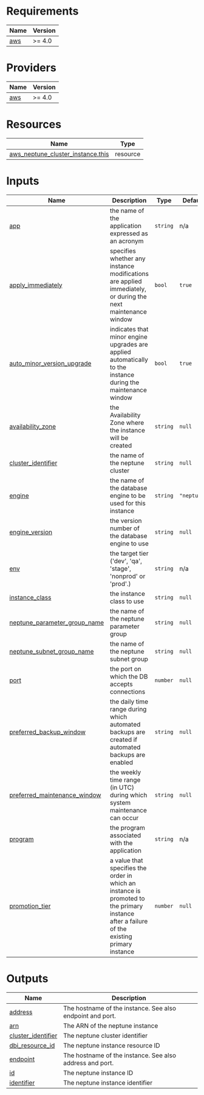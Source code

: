 <!-- BEGIN_TF_DOCS -->
# Requirements

| Name | Version |
|------|---------|
| <a name="requirement_aws"></a> [aws](#requirement\_aws) | >= 4.0 |

# Providers

| Name | Version |
|------|---------|
| <a name="provider_aws"></a> [aws](#provider\_aws) | >= 4.0 |

# Resources

| Name | Type |
|------|------|
| [aws_neptune_cluster_instance.this](https://registry.terraform.io/providers/hashicorp/aws/latest/docs/resources/neptune_cluster_instance) | resource |

# Inputs

| Name | Description | Type | Default | Required |
|------|-------------|------|---------|:--------:|
| <a name="input_app"></a> [app](#input\_app) | the name of the application expressed as an acronym | `string` | n/a | yes |
| <a name="input_apply_immediately"></a> [apply\_immediately](#input\_apply\_immediately) | specifies whether any instance modifications are applied immediately, or during the next maintenance window | `bool` | `true` | no |
| <a name="input_auto_minor_version_upgrade"></a> [auto\_minor\_version\_upgrade](#input\_auto\_minor\_version\_upgrade) | indicates that minor engine upgrades are applied automatically to the instance during the maintenance window | `bool` | `true` | no |
| <a name="input_availability_zone"></a> [availability\_zone](#input\_availability\_zone) | the Availability Zone where the instance will be created | `string` | `null` | no |
| <a name="input_cluster_identifier"></a> [cluster\_identifier](#input\_cluster\_identifier) | the name of the neptune cluster | `string` | `null` | no |
| <a name="input_engine"></a> [engine](#input\_engine) | the name of the database engine to be used for this instance | `string` | `"neptune"` | no |
| <a name="input_engine_version"></a> [engine\_version](#input\_engine\_version) | the version number of the database engine to use | `string` | `null` | no |
| <a name="input_env"></a> [env](#input\_env) | the target tier ('dev', 'qa', 'stage', 'nonprod' or 'prod'.) | `string` | n/a | yes |
| <a name="input_instance_class"></a> [instance\_class](#input\_instance\_class) | the instance class to use | `string` | `null` | no |
| <a name="input_neptune_parameter_group_name"></a> [neptune\_parameter\_group\_name](#input\_neptune\_parameter\_group\_name) | the name of the neptune parameter group | `string` | `null` | no |
| <a name="input_neptune_subnet_group_name"></a> [neptune\_subnet\_group\_name](#input\_neptune\_subnet\_group\_name) | the name of the neptune subnet group | `string` | `null` | no |
| <a name="input_port"></a> [port](#input\_port) | the port on which the DB accepts connections | `number` | `null` | no |
| <a name="input_preferred_backup_window"></a> [preferred\_backup\_window](#input\_preferred\_backup\_window) | the daily time range during which automated backups are created if automated backups are enabled | `string` | `null` | no |
| <a name="input_preferred_maintenance_window"></a> [preferred\_maintenance\_window](#input\_preferred\_maintenance\_window) | the weekly time range (in UTC) during which system maintenance can occur | `string` | `null` | no |
| <a name="input_program"></a> [program](#input\_program) | the program associated with the application | `string` | n/a | yes |
| <a name="input_promotion_tier"></a> [promotion\_tier](#input\_promotion\_tier) | a value that specifies the order in which an instance is promoted to the primary instance after a failure of the existing primary instance | `number` | `null` | no |

# Outputs

| Name | Description |
|------|-------------|
| <a name="output_address"></a> [address](#output\_address) | The hostname of the instance. See also endpoint and port. |
| <a name="output_arn"></a> [arn](#output\_arn) | The ARN of the neptune instance |
| <a name="output_cluster_identifier"></a> [cluster\_identifier](#output\_cluster\_identifier) | The neptune cluster identifier |
| <a name="output_dbi_resource_id"></a> [dbi\_resource\_id](#output\_dbi\_resource\_id) | The neptune instance resource ID |
| <a name="output_endpoint"></a> [endpoint](#output\_endpoint) | The hostname of the instance. See also address and port. |
| <a name="output_id"></a> [id](#output\_id) | The neptune instance ID |
| <a name="output_identifier"></a> [identifier](#output\_identifier) | The neptune instance identifier |
<!-- END_TF_DOCS -->